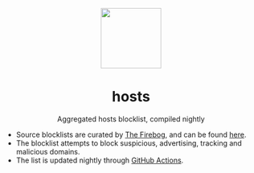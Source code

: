 <p align="center"><img src="https://emojipedia-us.s3.dualstack.us-west-1.amazonaws.com/thumbs/320/apple/285/raised-hand_270b.png" width="120px"></p>
<h1 align="center">hosts</h1>
<p align="center">Aggregated hosts blocklist, compiled nightly</p>

* Source blocklists are curated by [The Firebog](https://firebog.net/), and can be found [here](https://v.firebog.net/hosts/lists.php?type=tick).
* The blocklist attempts to block suspicious, advertising, tracking and malicious domains.
* The list is updated nightly through [GitHub Actions](.github/workflows/update-hosts.yaml).
